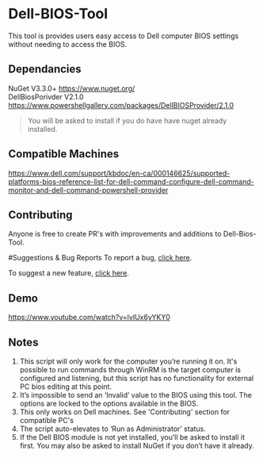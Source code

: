 # Dell-BIOS-Tool

This tool is provides users easy access to Dell computer BIOS settings without needing to access the BIOS.

## Dependancies 
NuGet V3.3.0+ https://www.nuget.org/ <br/>
DellBiosPorivder V2.1.0 https://www.powershellgallery.com/packages/DellBIOSProvider/2.1.0
> You will be asked to install if you do have have nuget already installed.

## Compatible Machines
https://www.dell.com/support/kbdoc/en-ca/000146625/supported-platforms-bios-reference-list-for-dell-command-configure-dell-command-monitor-and-dell-command-powershell-provider

## Contributing
Anyone is free to create PR's with improvements and additions to Dell-Bios-Tool.

#Suggestions & Bug Reports
To report a bug, [click here](https://github.com/DillonPratt/Dell-BIOS-Tool/issues).

To suggest a new feature, [click here](https://github.com/DillonPratt/Dell-BIOS-Tool/issues).

## Demo
https://www.youtube.com/watch?v=lvIUx6yYKY0

## Notes
1.	This script will only work for the computer you’re running it on. It's possible to run commands through WinRM is the target computer is configured and listening, but this script has no functionality for external PC bios editing at this point.
2.	It’s impossible to send an ‘Invalid’ value to the BIOS using this tool. The options are locked to the options available in the BIOS.
3.	This only works on Dell machines. See 'Contributing' section for compatible PC's
4.	The script auto-elevates to ‘Run as Administrator’ status. 
5.	If the Dell BIOS module is not yet installed, you’ll be asked to install it first. You may also be asked to install NuGet if you don’t have it already.
